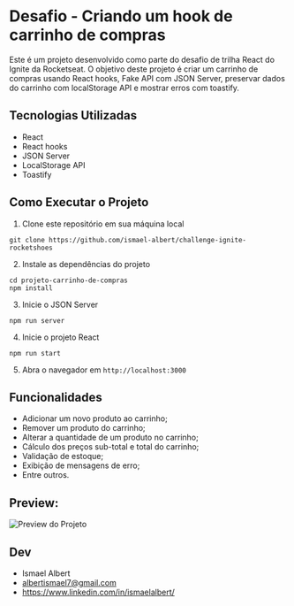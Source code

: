 # Desafio - Criando um hook de carrinho de compras

Este é um projeto desenvolvido como parte do desafio de trilha React do Ignite da Rocketseat. O objetivo deste projeto é criar um carrinho de compras usando React hooks, Fake API com JSON Server, preservar dados do carrinho com localStorage API e mostrar erros com toastify.

## Tecnologias Utilizadas

- React
- React hooks
- JSON Server
- LocalStorage API
- Toastify

## Como Executar o Projeto

1. Clone este repositório em sua máquina local
```
git clone https://github.com/ismael-albert/challenge-ignite-rocketshoes
```


2. Instale as dependências do projeto
```
cd projeto-carrinho-de-compras
npm install
```


3. Inicie o JSON Server
```
npm run server
```


4. Inicie o projeto React
```
npm run start
```

5. Abra o navegador em `http://localhost:3000`

## Funcionalidades

- Adicionar um novo produto ao carrinho;
- Remover um produto do carrinho;
- Alterar a quantidade de um produto no carrinho;
- Cálculo dos preços sub-total e total do carrinho;
- Validação de estoque;
- Exibição de mensagens de erro;
- Entre outros.

## Preview:
![Preview do Projeto](https://github.com/ismael-albert/challenge-ignite-rocketshoes/blob/master/src/assets/preview.gif)


## Dev

- Ismael Albert
- albertismael7@gmail.com
- https://www.linkedin.com/in/ismaelalbert/
